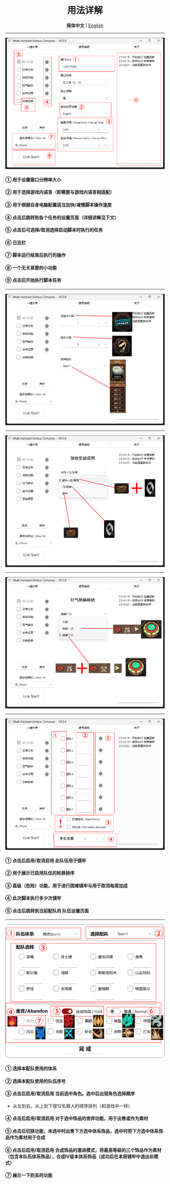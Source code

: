 <div align="center">

# 用法详解

**简体中文** | [English](./assets/doc/en/How_to_use_EN.md)

</div>

---

![image](./assets/doc/image/main_page.png)

#### ① 用于设置窗口分辨率大小
#### ② 用于选择游戏内语言（即需要与游戏内语言相适配）
#### ③ 用于根据自身电脑配置适当加快/减慢脚本操作速度
#### ④ 点击后跳转到各个任务的设置页面（详细讲解见下文）
#### ⑤ 点击后可选择/取消选择启动脚本时执行的任务
#### ⑥ 日志栏
#### ⑦ 脚本运行结束后执行的操作
#### ⑧ 一个无关紧要的小功能
#### ⑨ 点击后开始执行脚本任务

---

![image](./assets/doc/image/page_1.png)

---

![image](./assets/doc/image/page_2.png)

---

![image](./assets/doc/image/page_3.png)

---

![image](./assets/doc/image/page_4.png)

#### ① 点击后启用/取消启用 此队伍用于镜牢
#### ② 用于展示已启用队伍的轮换排序
#### ③ 高级（危险）功能，用于进行困难镜牢与用于取消每周加成
#### ④ 此次脚本执行多少次镜牢
#### ⑤ 点击后跳转到当前配队的 队伍设置页面

---

![image](./assets/doc/image/page_5.png)

#### ① 选择本配队使用的体系
#### ② 选择本配队使用的队伍序号
#### ③ 点击后启用/取消启用 当前选中角色。选中后出现角色选择顺序
- 从左到右，从上到下按12名罪人的顺序排列（和游戏中一样）
#### ④ 点击后启用/取消启用 对于选中饰品的舍弃功能，用于出售或作为素材
#### ⑤ 点击后切换功能，未选中时出售下方选中体系饰品，选中时将下方选中体系饰品作为素材用于合成
#### ⑥ 点击后启用/取消启用 合成饰品的激进模式，将最高等级的三个饰品作为素材（包含本队伍体系饰品），合成IV级本体系饰品（成功后在本局镜牢中退出此模式）
#### ⑦ 展示一下防呆的功能
